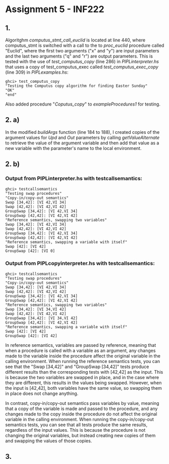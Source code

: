 # Assignment 5 - INF222

## 1.

Algoritghm *computus_stmt_call_euclid* is located at line 440, where computus_stmt is switched with a call to the to *proc_euclid* procedure called "Euclid", where the first two arguments ("x" and "y") are input parameters and the last two arguments ("q" and "r") are output parameters. This is tested with the use of *test_computus_copy* (line 286) in *PIPLinterpreter.hs* that uses a copy of test_computus_exec called *test_computus_exec_copy* (line 309) in *PIPLexamples.hs*:
```
ghci> test_computus_copy
"Testing the Computus copy algorithm for finding Easter Sunday"
"OK"
"end"
```

Also added procedure "*Coputus_copy*" to *exampleProcedures1* for testing.

## 2. a)

In the modified *buildArgs* function (line 184 to 188), I created copies of the argument values for *Upd* and *Out* parameters by calling *getValueAlternate* to retrieve the value of the argument variable and then add that value as a new variable with the parameter's name to the local environment.
## 2. b)
### Output from PIPLinterpreter.hs with testcallsemantics:
```
ghci> testcallsemantics
"Testing swap procedures"
"Copy-in/copy-out semantics"
Swap [34,42]: [VI 42,VI 34]
Swap [42,42]: [VI 42,VI 42]
GroupSwap [34,42]: [VI 42,VI 34]
GroupSwap [42,42]: [VI 42,VI 42]
"Reference semantics, swapping two variables"
Swap [34,42]: [VI 42,VI 34]
Swap [42,42]: [VI 42,VI 42]
GroupSwap [34,42]: [VI 42,VI 34]
GroupSwap [42,42]: [VI 42,VI 42]
"Reference semantics, swapping a variable with itself"
Swap [42]: [VI 42]
GroupSwap [42]: [VI 0]
```
### Output from PIPLcopyinterpreter.hs with testcallsemantics:
```
ghci> testcallsemantics
"Testing swap procedures"
"Copy-in/copy-out semantics"
Swap [34,42]: [VI 42,VI 34]
Swap [42,42]: [VI 42,VI 42]
GroupSwap [34,42]: [VI 42,VI 34]
GroupSwap [42,42]: [VI 42,VI 42]
"Reference semantics, swapping two variables"
Swap [34,42]: [VI 34,VI 42]
Swap [42,42]: [VI 42,VI 42]
GroupSwap [34,42]: [VI 34,VI 42]
GroupSwap [42,42]: [VI 42,VI 42]
"Reference semantics, swapping a variable with itself"
Swap [42]: [VI 42]
GroupSwap [42]: [VI 42]
```
In reference semantics, variables are passed by reference, meaning that when a procedure is called with a variable as an argument, any changes made to the variable inside the procedure affect the original variable in the calling environment. When running the reference semantics tests, you can see that the "Swap [34,42]" and "GroupSwap [34,42]" tests produce different results than the corresponding tests with [42,42] as the input. This is because the two variables are swapped in place, and in the case where they are different, this results in the values being swapped. However, when the input is [42,42], both variables have the same value, so swapping them in place does not change anything.

In contrast, copy-in/copy-out semantics pass variables by value, meaning that a copy of the variable is made and passed to the procedure, and any changes made to the copy inside the procedure do not affect the original variable in the calling environment. When running the copy-in/copy-out semantics tests, you can see that all tests produce the same results, regardless of the input values. This is because the procedure is not changing the original variables, but instead creating new copies of them and swapping the values of those copies.

  

## 3.

